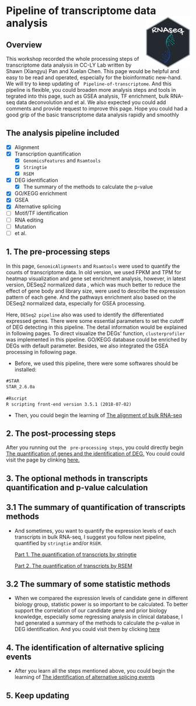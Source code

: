 # Pipeline of transcriptome data analysis<img src="README.assets/RNAseq-google-font.png" align="right" width="120" />

## Overview

This workshop recorded the whole processing steps of transcriptome data analysis in CC-LY Lab written by Shawn (Xiangyu) Pan and Xuelan Chen. This page would be helpful and easy to be read and operated, especially for the bioinformatic new-hand. We will try to keep updating of ` Pipeline-of-transcriptome`. And this pipeline is flexible, you could broaden more analysis steps and tools in tegrated into this page, such as GSEA analysis, TF enrichment, bulk RNA-seq data deconvolution and et al. We also expected you could add comments and provide request to improve this page. Hope you could had a good grip of the basic transcriptome data analysis rapidly and smoothly

## **The analysis pipeline included**

- [x] Alignment
- [x] Transcription quantification
  - [x] `GenomicsFeatures` and `Rsamtools`
  - [x] `Stringtie`
  - [x] `RSEM`
- [x] DEG identification
  - [x] The summary of the methods to calculate the p-value
- [x] GO/KEGG enrichment
- [x] GSEA
- [x] Alternative splicing
- [ ] Motif/TF identification
- [ ] RNA editing
- [ ] Mutation
- [ ] et al.

## 1. The pre-processing steps

In this page, ```GenomicAlignments``` and ```Rsamtools``` were used to quantify the counts of transcriptome  data. In old version, we used FPKM and TPM for heatmap visualization and gene set enrichment analysis, however, in latest version,  DESeq2 normalized data , which was much better to reduce the effect of gene body and library size, were used to describe the expression pattern of each gene. And the pathways enrichment also based on the DESeq2 normalized data, especially for GSEA processing. 

Here, ```DESeq2 pipeline``` also was used to identify the differentiated expressed genes. There were some essential parameters to set the cutoff of DEG detecting in this pipeline. The detail information would be explained in following pages. To direct visualize the DEGs' function, ```clusterprofiler``` was implemented in this pipeline. GO/KEGG database could be enriched by DEGs with default parameter.  Besides, we also integrated the GSEA processing in following page.

- Before, we used this pipeline, there were some softwares should be installed: 

~~~shell
#STAR
STAR_2.6.0a

#Rscript
R scripting front-end version 3.5.1 (2018-07-02)
~~~

- Then, you could begin the learning of [The alignment of bulk RNA-seq](step1.md)

## 2. The post-processing steps

After you running out the ` pre-processing steps`, you could directly begin [The quantification of genes and the identification of DEG.](step2.md) You could could visit the page by clinking [here.](step2.md)

## 3. The optional methods  in transcripts quantification and p-value calculation

## 3.1 The summary of quantification of transcripts methods  

- And sometimes, you want to quantify the expression levels of each transcripts in bulk RNA-seq, I suggest you follow next pipeline, quantified by ``stringtie`` and/or `RSEM`. 

  [Part 1. The quantification of transcripts by stringtie ](step3.md)

  [Part 2. The quantification of transcripts by RSEM](step4.md)

## 3.2 The summary of some statistic methods

- When we compared the expression levels of candidate gene in different biology group, statistic power is so important to be calculated. To better support the correlation of our candidate gene and prior biology knowledge, especially some regressing analysis in clinical database, I had generated a summary of the methods to calculate the p-value in DEG identification. And you could visit them by clicking [here](pvalue_cal.md)

## 4. The identification of alternative splicing events

- After you learn all the steps mentioned above, you could begin the learning of [The identification of alternative splicing events](AS_identified.md)

## 5. Keep updating
















